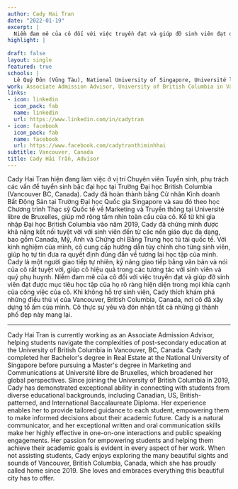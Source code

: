 ```yaml
---
author: Cady Hai Tran
date: "2022-01-19"
excerpt: |
  Niềm đam mê của cô đối với việc truyền đạt và giúp đỡ sinh viên đạt được mục tiêu học tập của họ rõ ràng hiện diện trong mọi khía cạnh của công việc.
highlight: |
  
draft: false
layout: single
featured: true
schools: |
  Lê Quý Đôn (Vũng Tàu), National University of Singapore, Université libre de Bruxelles
work: Associate Admission Advisor, University of British Columbia in Vancouver
links:
- icon: linkedin
  icon_pack: fab
  name: linkedin
  url: https://www.linkedin.com/in/cadytran
- icon: facebook
  icon_pack: fab
  name: facebook
  url: https://www.facebook.com/cadytranthiminhhai
subtitle: Vancouver, Canada
title: Cady Hải Trần, Advisor
---
```



Cady Hai Tran hiện đang làm việc ở vị trí Chuyên viên Tuyển sinh, phụ trách các vấn đề tuyển sinh bậc đại học tại Trường Đại học British Columbia (Vancouver BC, Canada).
Cady đã hoàn thành bằng Cử nhân Kinh doanh Bất Động Sản tại Trường Đại học Quốc gia Singapore và sau đó theo học Chương trình Thạc sỹ Quốc tế về Marketing và Truyền thông tại Université libre de Bruxelles, giúp mở rộng tầm nhìn toàn cầu của cô.
Kể từ khi gia nhập Đại học British Columbia vào năm 2019, Cady đã chứng minh được khả năng kết nối tuyệt vời với sinh viên đến từ các nền giáo dục đa dạng, bao gồm Canada, Mỹ, Anh và Chứng chỉ Bằng Trung học tú tài quốc tế. Với kinh nghiệm của mình, cô cung cấp hướng dẫn tùy chỉnh cho từng sinh viên, giúp họ tự tin đưa ra quyết định đúng đắn về tương lai học tập của mình.
Cady là một người giao tiếp tự nhiên, kỹ năng giao tiếp bằng văn bản và nói của cô rất tuyệt vời, giúp cô hiệu quả trong các tương tác với sinh viên và quý phụ huynh. Niềm đam mê của cô đối với việc truyền đạt và giúp đỡ sinh viên đạt được mục tiêu học tập của họ rõ ràng hiện diện trong mọi khía cạnh của công việc của cô. Khi không hỗ trợ sinh viên, Cady thích khám phá những điều thú vị của Vancouver, British Columbia, Canada, nơi cô đã xây dựng tổ ấm của mình. Cô thực sự yêu và đón nhận tất cả những gì thành phố đẹp này mang lại.

--- 
Cady Hai Tran is currently working as an Associate Admission Advisor, helping students navigate the complexities of post-secondary education at the University of British Columbia in Vancouver, BC, Canada.
Cady completed her Bachelor's degree in Real Estate at the National University of Singapore before pursuing a Master's degree in Marketing and Communications at Université libre de Bruxelles, which broadened her global perspectives.
Since joining the University of British Columbia in 2019, Cady has demonstrated exceptional ability in connecting with students from diverse educational backgrounds, including Canadian, US, British-patterned, and International Baccalaureate Diploma. Her experience enables her to provide tailored guidance to each student, empowering them to make informed decisions about their academic future.
Cady is a natural communicator, and her exceptional written and oral communication skills make her highly effective in one-on-one interactions and public speaking engagements. Her passion for empowering students and helping them achieve their academic goals is evident in every aspect of her work. When not assisting students, Cady enjoys exploring the many beautiful sights and sounds of Vancouver, British Columbia, Canada, which she has proudly called home since 2019. She loves and embraces everything this beautiful city has to offer.

